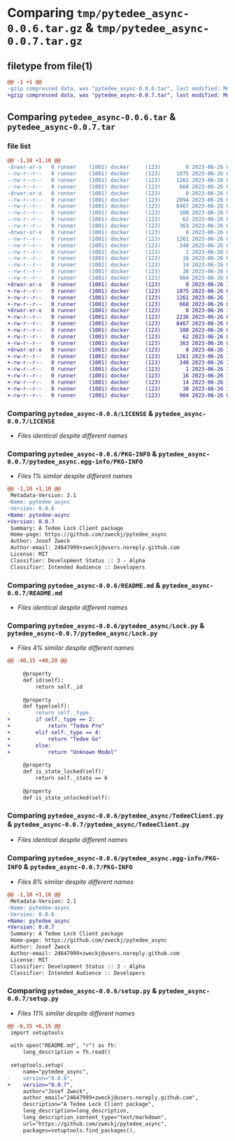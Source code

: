 # Comparing `tmp/pytedee_async-0.0.6.tar.gz` & `tmp/pytedee_async-0.0.7.tar.gz`

## filetype from file(1)

```diff
@@ -1 +1 @@
-gzip compressed data, was "pytedee_async-0.0.6.tar", last modified: Mon Jun 26 09:55:44 2023, max compression
+gzip compressed data, was "pytedee_async-0.0.7.tar", last modified: Mon Jun 26 10:00:16 2023, max compression
```

## Comparing `pytedee_async-0.0.6.tar` & `pytedee_async-0.0.7.tar`

### file list

```diff
@@ -1,18 +1,18 @@
-drwxr-xr-x   0 runner    (1001) docker     (123)        0 2023-06-26 09:55:44.754165 pytedee_async-0.0.6/
--rw-r--r--   0 runner    (1001) docker     (123)     1075 2023-06-26 09:55:26.000000 pytedee_async-0.0.6/LICENSE
--rw-r--r--   0 runner    (1001) docker     (123)     1261 2023-06-26 09:55:44.754165 pytedee_async-0.0.6/PKG-INFO
--rw-r--r--   0 runner    (1001) docker     (123)      668 2023-06-26 09:55:26.000000 pytedee_async-0.0.6/README.md
-drwxr-xr-x   0 runner    (1001) docker     (123)        0 2023-06-26 09:55:44.750164 pytedee_async-0.0.6/pytedee_async/
--rw-r--r--   0 runner    (1001) docker     (123)     2094 2023-06-26 09:55:26.000000 pytedee_async-0.0.6/pytedee_async/Lock.py
--rw-r--r--   0 runner    (1001) docker     (123)     8467 2023-06-26 09:55:26.000000 pytedee_async-0.0.6/pytedee_async/TedeeClient.py
--rw-r--r--   0 runner    (1001) docker     (123)      100 2023-06-26 09:55:26.000000 pytedee_async-0.0.6/pytedee_async/TedeeClientException.py
--rw-r--r--   0 runner    (1001) docker     (123)       62 2023-06-26 09:55:26.000000 pytedee_async-0.0.6/pytedee_async/__init__.py
--rw-r--r--   0 runner    (1001) docker     (123)      363 2023-06-26 09:55:26.000000 pytedee_async-0.0.6/pytedee_async/const.py
-drwxr-xr-x   0 runner    (1001) docker     (123)        0 2023-06-26 09:55:44.754165 pytedee_async-0.0.6/pytedee_async.egg-info/
--rw-r--r--   0 runner    (1001) docker     (123)     1261 2023-06-26 09:55:44.000000 pytedee_async-0.0.6/pytedee_async.egg-info/PKG-INFO
--rw-r--r--   0 runner    (1001) docker     (123)      348 2023-06-26 09:55:44.000000 pytedee_async-0.0.6/pytedee_async.egg-info/SOURCES.txt
--rw-r--r--   0 runner    (1001) docker     (123)        1 2023-06-26 09:55:44.000000 pytedee_async-0.0.6/pytedee_async.egg-info/dependency_links.txt
--rw-r--r--   0 runner    (1001) docker     (123)       16 2023-06-26 09:55:44.000000 pytedee_async-0.0.6/pytedee_async.egg-info/requires.txt
--rw-r--r--   0 runner    (1001) docker     (123)       14 2023-06-26 09:55:44.000000 pytedee_async-0.0.6/pytedee_async.egg-info/top_level.txt
--rw-r--r--   0 runner    (1001) docker     (123)       38 2023-06-26 09:55:44.754165 pytedee_async-0.0.6/setup.cfg
--rw-r--r--   0 runner    (1001) docker     (123)      904 2023-06-26 09:55:26.000000 pytedee_async-0.0.6/setup.py
+drwxr-xr-x   0 runner    (1001) docker     (123)        0 2023-06-26 10:00:16.387288 pytedee_async-0.0.7/
+-rw-r--r--   0 runner    (1001) docker     (123)     1075 2023-06-26 09:59:58.000000 pytedee_async-0.0.7/LICENSE
+-rw-r--r--   0 runner    (1001) docker     (123)     1261 2023-06-26 10:00:16.387288 pytedee_async-0.0.7/PKG-INFO
+-rw-r--r--   0 runner    (1001) docker     (123)      668 2023-06-26 09:59:58.000000 pytedee_async-0.0.7/README.md
+drwxr-xr-x   0 runner    (1001) docker     (123)        0 2023-06-26 10:00:16.387288 pytedee_async-0.0.7/pytedee_async/
+-rw-r--r--   0 runner    (1001) docker     (123)     2236 2023-06-26 09:59:58.000000 pytedee_async-0.0.7/pytedee_async/Lock.py
+-rw-r--r--   0 runner    (1001) docker     (123)     8467 2023-06-26 09:59:58.000000 pytedee_async-0.0.7/pytedee_async/TedeeClient.py
+-rw-r--r--   0 runner    (1001) docker     (123)      100 2023-06-26 09:59:58.000000 pytedee_async-0.0.7/pytedee_async/TedeeClientException.py
+-rw-r--r--   0 runner    (1001) docker     (123)       62 2023-06-26 09:59:58.000000 pytedee_async-0.0.7/pytedee_async/__init__.py
+-rw-r--r--   0 runner    (1001) docker     (123)      363 2023-06-26 09:59:58.000000 pytedee_async-0.0.7/pytedee_async/const.py
+drwxr-xr-x   0 runner    (1001) docker     (123)        0 2023-06-26 10:00:16.387288 pytedee_async-0.0.7/pytedee_async.egg-info/
+-rw-r--r--   0 runner    (1001) docker     (123)     1261 2023-06-26 10:00:16.000000 pytedee_async-0.0.7/pytedee_async.egg-info/PKG-INFO
+-rw-r--r--   0 runner    (1001) docker     (123)      348 2023-06-26 10:00:16.000000 pytedee_async-0.0.7/pytedee_async.egg-info/SOURCES.txt
+-rw-r--r--   0 runner    (1001) docker     (123)        1 2023-06-26 10:00:16.000000 pytedee_async-0.0.7/pytedee_async.egg-info/dependency_links.txt
+-rw-r--r--   0 runner    (1001) docker     (123)       16 2023-06-26 10:00:16.000000 pytedee_async-0.0.7/pytedee_async.egg-info/requires.txt
+-rw-r--r--   0 runner    (1001) docker     (123)       14 2023-06-26 10:00:16.000000 pytedee_async-0.0.7/pytedee_async.egg-info/top_level.txt
+-rw-r--r--   0 runner    (1001) docker     (123)       38 2023-06-26 10:00:16.387288 pytedee_async-0.0.7/setup.cfg
+-rw-r--r--   0 runner    (1001) docker     (123)      904 2023-06-26 09:59:58.000000 pytedee_async-0.0.7/setup.py
```

### Comparing `pytedee_async-0.0.6/LICENSE` & `pytedee_async-0.0.7/LICENSE`

 * *Files identical despite different names*

### Comparing `pytedee_async-0.0.6/PKG-INFO` & `pytedee_async-0.0.7/pytedee_async.egg-info/PKG-INFO`

 * *Files 1% similar despite different names*

```diff
@@ -1,10 +1,10 @@
 Metadata-Version: 2.1
-Name: pytedee_async
-Version: 0.0.6
+Name: pytedee-async
+Version: 0.0.7
 Summary: A Tedee Lock Client package
 Home-page: https://github.com/zweckj/pytedee_async
 Author: Josef Zweck
 Author-email: 24647999+zweckj@users.noreply.github.com
 License: MIT
 Classifier: Development Status :: 3 - Alpha
 Classifier: Intended Audience :: Developers
```

### Comparing `pytedee_async-0.0.6/README.md` & `pytedee_async-0.0.7/README.md`

 * *Files identical despite different names*

### Comparing `pytedee_async-0.0.6/pytedee_async/Lock.py` & `pytedee_async-0.0.7/pytedee_async/Lock.py`

 * *Files 4% similar despite different names*

```diff
@@ -40,15 +40,20 @@
     
     @property
     def id(self):
         return self._id
     
     @property
     def type(self):
-        return self._type
+        if self._type == 2:
+            return "Tedee Pro"
+        elif self._type == 4:
+            return "Tedee Go"
+        else:
+            return "Unknown Model"
     
     @property
     def is_state_locked(self):
         return self._state == 6
     
     @property
     def is_state_unlocked(self):
```

### Comparing `pytedee_async-0.0.6/pytedee_async/TedeeClient.py` & `pytedee_async-0.0.7/pytedee_async/TedeeClient.py`

 * *Files identical despite different names*

### Comparing `pytedee_async-0.0.6/pytedee_async.egg-info/PKG-INFO` & `pytedee_async-0.0.7/PKG-INFO`

 * *Files 8% similar despite different names*

```diff
@@ -1,10 +1,10 @@
 Metadata-Version: 2.1
-Name: pytedee-async
-Version: 0.0.6
+Name: pytedee_async
+Version: 0.0.7
 Summary: A Tedee Lock Client package
 Home-page: https://github.com/zweckj/pytedee_async
 Author: Josef Zweck
 Author-email: 24647999+zweckj@users.noreply.github.com
 License: MIT
 Classifier: Development Status :: 3 - Alpha
 Classifier: Intended Audience :: Developers
```

### Comparing `pytedee_async-0.0.6/setup.py` & `pytedee_async-0.0.7/setup.py`

 * *Files 11% similar despite different names*

```diff
@@ -6,15 +6,15 @@
 import setuptools
 
 with open("README.md", "r") as fh:
     long_description = fh.read()
 
 setuptools.setup(
     name="pytedee_async", 
-    version="0.0.6",
+    version="0.0.7",
     author="Josef Zweck",
     author_email="24647999+zweckj@users.noreply.github.com",
     description="A Tedee Lock Client package",
     long_description=long_description,
     long_description_content_type="text/markdown",
     url="https://github.com/zweckj/pytedee_async",
     packages=setuptools.find_packages(),
```

